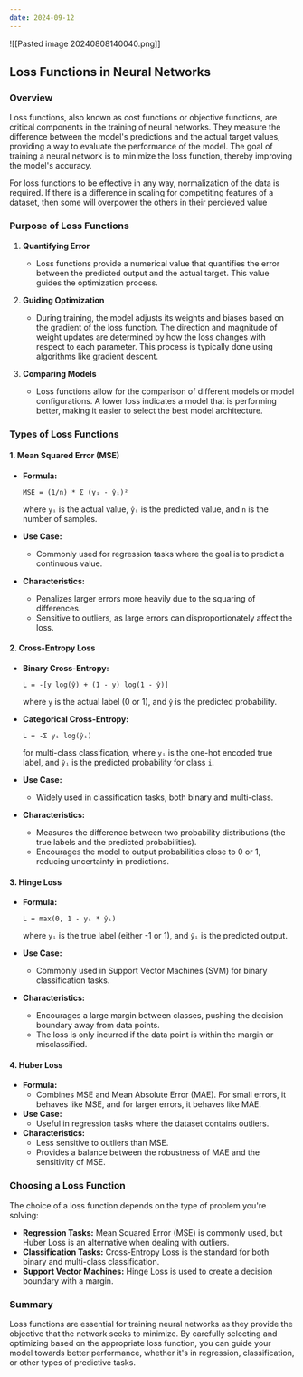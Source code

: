 ```yaml
---
date: 2024-09-12
---
```

	
![[Pasted image 20240808140040.png]]

## Loss Functions in Neural Networks
### Overview

Loss functions, also known as cost functions or objective functions, are critical components in the training of neural networks. They measure the difference between the model's predictions and the actual target values, providing a way to evaluate the performance of the model. The goal of training a neural network is to minimize the loss function, thereby improving the model's accuracy.

For loss functions to be effective in any way, normalization of the data is required. If there is a difference in scaling for competiting features of a dataset, then some will overpower the others in their percieved value

### Purpose of Loss Functions

1. **Quantifying Error**
    
    - Loss functions provide a numerical value that quantifies the error between the predicted output and the actual target. This value guides the optimization process.
2. **Guiding Optimization**
    
    - During training, the model adjusts its weights and biases based on the gradient of the loss function. The direction and magnitude of weight updates are determined by how the loss changes with respect to each parameter. This process is typically done using algorithms like gradient descent.
3. **Comparing Models**
    
    - Loss functions allow for the comparison of different models or model configurations. A lower loss indicates a model that is performing better, making it easier to select the best model architecture.

### Types of Loss Functions

#### 1. **Mean Squared Error (MSE)**

- **Formula:**
    
    `MSE = (1/n) * Σ (yᵢ - ŷᵢ)²`
    
    where `yᵢ` is the actual value, `ŷᵢ` is the predicted value, and `n` is the number of samples.
- **Use Case:**
    - Commonly used for regression tasks where the goal is to predict a continuous value.
- **Characteristics:**
    - Penalizes larger errors more heavily due to the squaring of differences.
    - Sensitive to outliers, as large errors can disproportionately affect the loss.

#### 2. **Cross-Entropy Loss**

- **Binary Cross-Entropy:**
    
    `L = -[y log(ŷ) + (1 - y) log(1 - ŷ)]`
    
    where `y` is the actual label (0 or 1), and `ŷ` is the predicted probability.
- **Categorical Cross-Entropy:**
    
    `L = -Σ yᵢ log(ŷᵢ)`
    
    for multi-class classification, where `yᵢ` is the one-hot encoded true label, and `ŷᵢ` is the predicted probability for class `i`.
- **Use Case:**
    - Widely used in classification tasks, both binary and multi-class.
- **Characteristics:**
    - Measures the difference between two probability distributions (the true labels and the predicted probabilities).
    - Encourages the model to output probabilities close to 0 or 1, reducing uncertainty in predictions.

#### 3. **Hinge Loss**

- **Formula:**
    
    `L = max(0, 1 - yᵢ * ŷᵢ)`
    
    where `yᵢ` is the true label (either -1 or 1), and `ŷᵢ` is the predicted output.
- **Use Case:**
    - Commonly used in Support Vector Machines (SVM) for binary classification tasks.
- **Characteristics:**
    - Encourages a large margin between classes, pushing the decision boundary away from data points.
    - The loss is only incurred if the data point is within the margin or misclassified.

#### 4. **Huber Loss**

- **Formula:**
    - Combines MSE and Mean Absolute Error (MAE). For small errors, it behaves like MSE, and for larger errors, it behaves like MAE.
- **Use Case:**
    - Useful in regression tasks where the dataset contains outliers.
- **Characteristics:**
    - Less sensitive to outliers than MSE.
    - Provides a balance between the robustness of MAE and the sensitivity of MSE.

### Choosing a Loss Function

The choice of a loss function depends on the type of problem you're solving:

- **Regression Tasks:** Mean Squared Error (MSE) is commonly used, but Huber Loss is an alternative when dealing with outliers.
- **Classification Tasks:** Cross-Entropy Loss is the standard for both binary and multi-class classification.
- **Support Vector Machines:** Hinge Loss is used to create a decision boundary with a margin.

### Summary

Loss functions are essential for training neural networks as they provide the objective that the network seeks to minimize. By carefully selecting and optimizing based on the appropriate loss function, you can guide your model towards better performance, whether it's in regression, classification, or other types of predictive tasks.
